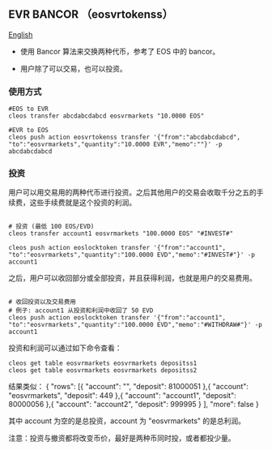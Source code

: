 ## EVR BANCOR （eosvrtokenss）

[English](README.md)

- 使用 Bancor 算法来交换两种代币，参考了 EOS 中的 bancor。

- 用户除了可以交易，也可以投资。


### 使用方式

```
#EOS to EVR
cleos transfer abcdabcdabcd eosvrmarkets "10.0000 EOS"

#EVR to EOS
cleos push action eosvrtokenss transfer '{"from":"abcdabcdabcd", "to":"eosvrmarkets","quantity":"10.0000 EVR","memo":""}' -p abcdabcdabcd
```

### 投资

用户可以用交易用的两种代币进行投资。之后其他用户的交易会收取千分之五的手续费，这些手续费就是这个投资的利润。

```

# 投资 (最低 100 EOS/EVD)
cleos transfer account1 eosvrmarkets "100.0000 EOS" "#INVEST#"

cleos push action eoslocktoken transfer '{"from":"account1", "to":"eosvrmarkets","quantity":"100.0000 EVD","memo":"#INVEST#"}' -p account1

```

之后，用户可以收回部分或全部投资，并且获得利润，也就是用户的交易费用。

```

# 收回投资以及交易费用
# 例子: account1 从投资和利润中收回了 50 EVD 
cleos push action eoslocktoken transfer '{"from":"account1", "to":"eosvrmarkets","quantity":"100.0000 EVD","memo":"#WITHDRAW#"}' -p account1

```

投资和利润可以通过如下命令查看：

```
cleos get table eosvrmarkets eosvrmarkets depositss1
cleos get table eosvrmarkets eosvrmarkets depositss2
```

结果类似：
{
  "rows": [{
      "account": "",
      "deposit": 81000051
    },{
      "account": "eosvrmarkets",
      "deposit": 449
    },{
      "account": "account1",
      "deposit": 80000056
    },{
      "account": "account2",
      "deposit": 999995
    }
  ],
  "more": false
}

其中 account 为空的是总投资，account 为 "eosvrmarkets" 的是总利润。

注意：投资与撤资都将改变币价，最好是两种币同时投，或者都投少量。
